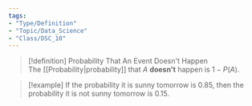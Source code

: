```yaml
---
tags:
- "Type/Definition"
- "Topic/Data_Science"
- "Class/DSC_10"
---
```

> [!definition] Probability That An Event Doesn't Happen  
> The [[Probability|probability]] that $A$ **doesn't** happen is $1-P(A)$.  

> [!example]  If the probability it is sunny tomorrow is 0.85, then the probability it is not sunny tomorrow is 0.15.  
